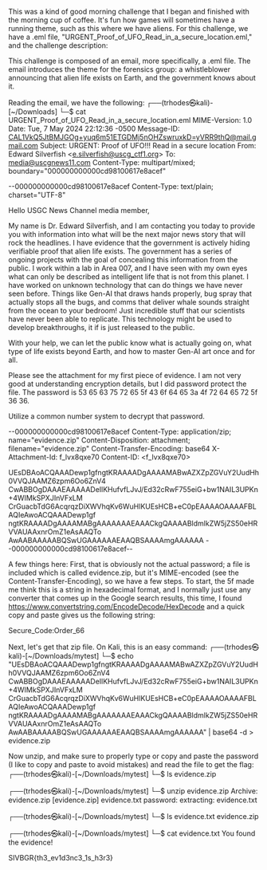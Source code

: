 This was a kind of good morning challenge that I began and finished with
the morning cup of coffee. It's fun how games will sometimes have a running theme, such as
this where we have aliens. For this challenge, we have a .eml file, "URGENT_Proof_of_UFO_Read_in_a_secure_location.eml,"
and the challenge description:

This challenge is composed of an email, more specifically, a .eml file. The email introduces the theme for the forensics
group: a whistleblower announcing that alien life exists on Earth, and the government knows about it.

Reading the email, we have the following:
┌──(trhodes㉿kali)-[~/Downloads]
└─$ cat URGENT_Proof_of_UFO_Read_in_a_secure_location.eml
MIME-Version: 1.0
Date: Tue, 7 May 2024 22:12:36 -0500
Message-ID: <CAL1VkQ5JtBMJGOg+yuq6m51ETGDMj5nOHZswruxkD=yVRR9thQ@mail.gmail.com>
Subject: URGENT: Proof of UFO!!! Read in a secure location
From: Edward Silverfish <e.silverfish@uscg_ctf1.org>
To: media@uscgnews11.com
Content-Type: multipart/mixed; boundary="000000000000cd98100617e8acef"

--000000000000cd98100617e8acef
Content-Type: text/plain; charset="UTF-8"

Hello USGC News Channel media member,

My name is Dr. Edward Silverfish, and I am contacting you today to
provide you with information into what will be the next major news
story that will rock the headlines. I have evidence that the
government is actively hiding verifiable proof that alien life exists.
The government has a series of ongoing projects with the goal of
concealing this information from the public. I work within a lab in
Area 007, and I have seen with my own eyes what can only be described
as intelligent life that is not from this planet. I have worked on
unknown technology that can do things we have never seen before.
Things like Gen-AI that draws hands properly, bug spray that actually
stops all the bugs, and comms that deliver whale sounds straight from
the ocean to your bedroom! Just incredible stuff that our scientists
have never been able to replicate. This technology might be used to
develop breakthroughs, it if is just released to the public.

With your help, we can let the public know what is actually going on,
what type of life exists beyond Earth, and how to master Gen-AI art
once and for all.

Please see the attachment for my first piece of evidence. I am not
very good at understanding encryption details, but I did password
protect the file. The password is 53 65 63 75 72 65 5f 43 6f 64 65 3a
4f 72 64 65 72 5f 36 36.

Utilize a common number system to decrypt that password.

--000000000000cd98100617e8acef
Content-Type: application/zip; name="evidence.zip"
Content-Disposition: attachment; filename="evidence.zip"
Content-Transfer-Encoding: base64
X-Attachment-Id: f_lvx8qxe70
Content-ID: <f_lvx8qxe70>

UEsDBAoACQAAADewp1gfngtKRAAAADgAAAAMABwAZXZpZGVuY2UudHh0VVQJAAMZ6zpm6Oo6ZnV4
CwABBOgDAAAEAAAAADeIlKHufvfLJvJ/Ed32cRwF755eiG+bw1NAIL3UPKn+4WIMkSPXJInVFxLM
CrGuacbTdG6AcqrqzDiXWVhqKv6WuHlKUEsHCB+eC0pEAAAAOAAAAFBLAQIeAwoACQAAADewp1gf
ngtKRAAAADgAAAAMABgAAAAAAAEAAACkgQAAAABldmlkZW5jZS50eHRVVAUAAxnrOmZ1eAsAAQTo
AwAABAAAAABQSwUGAAAAAAEAAQBSAAAAmgAAAAAA
--000000000000cd98100617e8acef--

A few things here: First, that is obviously not the actual password; a file is included
which is called evidence.zip, but it's MIME-encoded (see the Content-Transfer-Encoding),
so we have a few steps. To start, the 5f made me think this is a string in hexadecimal
format, and I normally just use any converter that comes up in the Google search results,
this time, I found https://www.convertstring.com/EncodeDecode/HexDecode and a quick copy
and paste gives us the following string:

Secure_Code:Order_66

Next, let's get that zip file. On Kali, this is an easy command:
┌──(trhodes㉿kali)-[~/Downloads/mytest]
└─$ echo "UEsDBAoACQAAADewp1gfngtKRAAAADgAAAAMABwAZXZpZGVuY2UudHh0VVQJAAMZ6zpm6Oo6ZnV4
CwABBOgDAAAEAAAAADeIlKHufvfLJvJ/Ed32cRwF755eiG+bw1NAIL3UPKn+4WIMkSPXJInVFxLM
CrGuacbTdG6AcqrqzDiXWVhqKv6WuHlKUEsHCB+eC0pEAAAAOAAAAFBLAQIeAwoACQAAADewp1gf
ngtKRAAAADgAAAAMABgAAAAAAAEAAACkgQAAAABldmlkZW5jZS50eHRVVAUAAxnrOmZ1eAsAAQTo
AwAABAAAAABQSwUGAAAAAAEAAQBSAAAAmgAAAAAA" | base64 -d > evidence.zip

Now unzip, and make sure to properly type or copy and paste the password (I like to copy and
paste to avoid mistakes) and read the file to get the flag:
┌──(trhodes㉿kali)-[~/Downloads/mytest]
└─$ ls
evidence.zip

┌──(trhodes㉿kali)-[~/Downloads/mytest]
└─$ unzip evidence.zip
Archive:  evidence.zip
[evidence.zip] evidence.txt password:
 extracting: evidence.txt

┌──(trhodes㉿kali)-[~/Downloads/mytest]
└─$ ls
evidence.txt  evidence.zip

┌──(trhodes㉿kali)-[~/Downloads/mytest]
└─$ cat evidence.txt
You found the evidence!

 SIVBGR{th3_ev1d3nc3_1s_h3r3}


